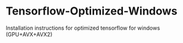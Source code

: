 # Tensorflow-Optimized-Windows
Installation instructions for optimized tensorflow for windows (GPU+AVX+AVX2)
